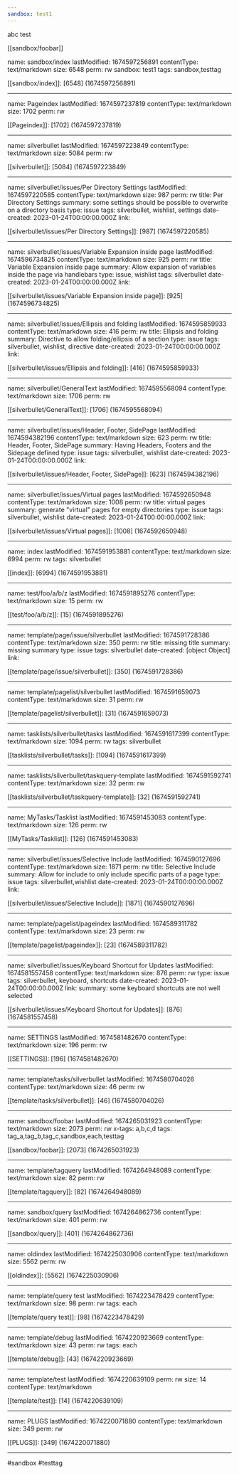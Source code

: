 ```yaml
---
sandbox: test1
---
```


<!-- #use [[template/test]] {"foo":"test"} -->
abc
test
<!-- /use -->


[[sandbox/foobar]]


<!-- #query page order by lastModified desc render [[template/query test]] -->
name: sandbox/index lastModified: 1674597256891 contentType: text/markdown size: 6548 perm: rw sandbox: test1 tags: sandbox,testtag


[[sandbox/index]]: [6548] (1674597256891)

---

 name: Pageindex lastModified: 1674597237819 contentType: text/markdown size: 1702 perm: rw


[[Pageindex]]: [1702] (1674597237819)

---

 name: silverbullet lastModified: 1674597223849 contentType: text/markdown size: 5084 perm: rw


[[silverbullet]]: [5084] (1674597223849)

---

 name: silverbullet/issues/Per Directory Settings lastModified: 1674597220585 contentType: text/markdown size: 987 perm: rw title: Per Directory Settings summary: some settings should be possible to overwrite on a directory basis type: issue tags: silverbullet, wishlist, settings date-created: 2023-01-24T00:00:00.000Z link: 


[[silverbullet/issues/Per Directory Settings]]: [987] (1674597220585)

---

 name: silverbullet/issues/Variable Expansion inside page lastModified: 1674596734825 contentType: text/markdown size: 925 perm: rw title: Variable Expansion inside page summary: Allow expansion of variables inside the page via handlebars type: issue, wishlist tags: silverbullet date-created: 2023-01-24T00:00:00.000Z link: 


[[silverbullet/issues/Variable Expansion inside page]]: [925] (1674596734825)

---

 name: silverbullet/issues/Ellipsis and folding lastModified: 1674595859933 contentType: text/markdown size: 416 perm: rw title: Ellipsis and folding summary: Directive to allow folding/ellipsis of a section type: issue tags: silverbullet, wishlist, directive date-created: 2023-01-24T00:00:00.000Z link: 


[[silverbullet/issues/Ellipsis and folding]]: [416] (1674595859933)

---

 name: silverbullet/GeneralText lastModified: 1674595568094 contentType: text/markdown size: 1706 perm: rw


[[silverbullet/GeneralText]]: [1706] (1674595568094)

---

 name: silverbullet/issues/Header, Footer, SidePage lastModified: 1674594382196 contentType: text/markdown size: 623 perm: rw title: Header, Footer, SidePage summary: Having Headers, Footers and the Sidepage defined type: issue tags: silverbullet, wishlist date-created: 2023-01-24T00:00:00.000Z link: 


[[silverbullet/issues/Header, Footer, SidePage]]: [623] (1674594382196)

---

 name: silverbullet/issues/Virtual pages lastModified: 1674592650948 contentType: text/markdown size: 1008 perm: rw title: virtual pages summary: generate "virtual" pages for empty directories type: issue tags: silverbullet, wishlist date-created: 2023-01-24T00:00:00.000Z link: 


[[silverbullet/issues/Virtual pages]]: [1008] (1674592650948)

---

 name: index lastModified: 1674591953881 contentType: text/markdown size: 6994 perm: rw tags: silverbullet


[[index]]: [6994] (1674591953881)

---

 name: test/foo/a/b/z lastModified: 1674591895276 contentType: text/markdown size: 15 perm: rw


[[test/foo/a/b/z]]: [15] (1674591895276)

---

 name: template/page/issue/silverbullet lastModified: 1674591728386 contentType: text/markdown size: 350 perm: rw title: missing title summary: missing summary type: issue tags: silverbullet date-created: [object Object] link: 


[[template/page/issue/silverbullet]]: [350] (1674591728386)

---

 name: template/pagelist/silverbullet lastModified: 1674591659073 contentType: text/markdown size: 31 perm: rw


[[template/pagelist/silverbullet]]: [31] (1674591659073)

---

 name: tasklists/silverbullet/tasks lastModified: 1674591617399 contentType: text/markdown size: 1094 perm: rw tags: silverbullet


[[tasklists/silverbullet/tasks]]: [1094] (1674591617399)

---

 name: tasklists/silverbullet/taskquery-template lastModified: 1674591592741 contentType: text/markdown size: 32 perm: rw


[[tasklists/silverbullet/taskquery-template]]: [32] (1674591592741)

---

 name: MyTasks/Tasklist lastModified: 1674591453083 contentType: text/markdown size: 126 perm: rw


[[MyTasks/Tasklist]]: [126] (1674591453083)

---

 name: silverbullet/issues/Selective Include lastModified: 1674590127696 contentType: text/markdown size: 1871 perm: rw title: Selective Include summary: Allow for include to only include specific parts of a page type: issue tags: silverbullet,wishlist date-created: 2023-01-24T00:00:00.000Z link: 


[[silverbullet/issues/Selective Include]]: [1871] (1674590127696)

---

 name: template/pagelist/pageindex lastModified: 1674589311782 contentType: text/markdown size: 23 perm: rw


[[template/pagelist/pageindex]]: [23] (1674589311782)

---

 name: silverbullet/issues/Keyboard Shortcut for Updates lastModified: 1674581557458 contentType: text/markdown size: 876 perm: rw type: issue tags: silverbullet, keyboard, shortcuts date-created: 2023-01-24T00:00:00.000Z link:  summary: some keyboard shortcuts are not well selected


[[silverbullet/issues/Keyboard Shortcut for Updates]]: [876] (1674581557458)

---

 name: SETTINGS lastModified: 1674581482670 contentType: text/markdown size: 196 perm: rw


[[SETTINGS]]: [196] (1674581482670)

---

 name: template/tasks/silverbullet lastModified: 1674580704026 contentType: text/markdown size: 46 perm: rw


[[template/tasks/silverbullet]]: [46] (1674580704026)

---

 name: sandbox/foobar lastModified: 1674265031923 contentType: text/markdown size: 2073 perm: rw x-tags: a,b,c,d tags: tag_a,tag_b,tag_c,sandbox,each,testtag


[[sandbox/foobar]]: [2073] (1674265031923)

---

 name: template/tagquery lastModified: 1674264948089 contentType: text/markdown size: 82 perm: rw


[[template/tagquery]]: [82] (1674264948089)

---

 name: sandbox/query lastModified: 1674264862736 contentType: text/markdown size: 401 perm: rw


[[sandbox/query]]: [401] (1674264862736)

---

 name: oldindex lastModified: 1674225030906 contentType: text/markdown size: 5562 perm: rw


[[oldindex]]: [5562] (1674225030906)

---

 name: template/query test lastModified: 1674223478429 contentType: text/markdown size: 98 perm: rw tags: each


[[template/query test]]: [98] (1674223478429)

---

 name: template/debug lastModified: 1674220923669 contentType: text/markdown size: 43 perm: rw tags: each


[[template/debug]]: [43] (1674220923669)

---

 name: template/test lastModified: 1674220639109 perm: rw size: 14 contentType: text/markdown


[[template/test]]: [14] (1674220639109)

---

 name: PLUGS lastModified: 1674220071880 contentType: text/markdown size: 349 perm: rw


[[PLUGS]]: [349] (1674220071880)

---
<!-- /query -->


#sandbox #testtag
